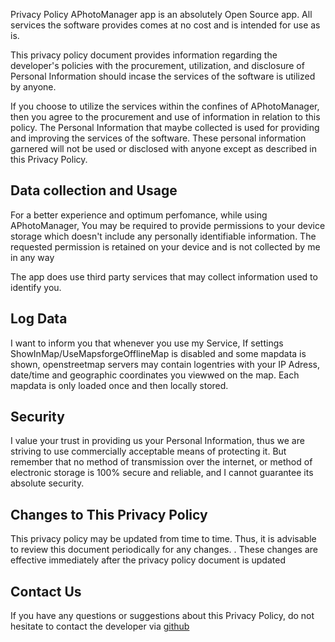 Privacy Policy
 APhotoManager app is an absolutely Open Source app. All services the software provides comes at no cost and is intended for use as is.

This privacy policy document provides information regarding the developer's policies with the procurement, utilization, and disclosure of Personal Information should incase the services of the software is utilized by anyone.

If you choose to utilize the services within the confines of APhotoManager, then you agree to the procurement and use of information in relation to this policy. The Personal Information that maybe collected is used for providing and improving the services of the software. These personal information garnered will not be used or disclosed with anyone except as described in this Privacy Policy.

## Data collection and Usage

For a better experience and optimum perfomance, while using APhotoManager, You may be required to provide permissions to your device storage which doesn't include any personally identifiable information. The requested permission  is retained on your device and is not collected by me in any way

The app does use third party services that may collect information used to identify you. 

## Log Data

I want to inform you that whenever you use my Service, If settings  ShowInMap/UseMapsforgeOfflineMap is disabled and some mapdata is shown, openstreetmap servers may contain logentries with your IP Adress, date/time and geographic coordinates you viewwed on the map. Each mapdata is only loaded once and then locally stored.


## Security

I value your trust in providing us your Personal Information, thus we are striving to use commercially acceptable means of protecting it. But remember that no method of transmission over the internet, or method of electronic storage is 100% secure and reliable, and I cannot guarantee its absolute security.


## Changes to This Privacy Policy

This privacy policy may be updated from time to time. Thus, it is advisable to review this document periodically for any changes. . These changes are effective immediately after the privacy policy document is updated

## Contact Us

If you have any questions or suggestions about this Privacy Policy, do not hesitate to contact the developer via [github](https://github.com/k3b/APhotoManager)
